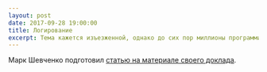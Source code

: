 ```yaml
---
layout: post
date: 2017-09-28 19:00:00
title: Логирование
excerpt: Тема кажется изъезженной, однако до сих пор миллионы программистов замусоривают свой код логированием. Отрубать руки, или есть другие способы?
---
```


Марк Шевченко подготовил [статью на материале своего доклада](https://markshevchenko.pro/2017/09/28/logging/).
